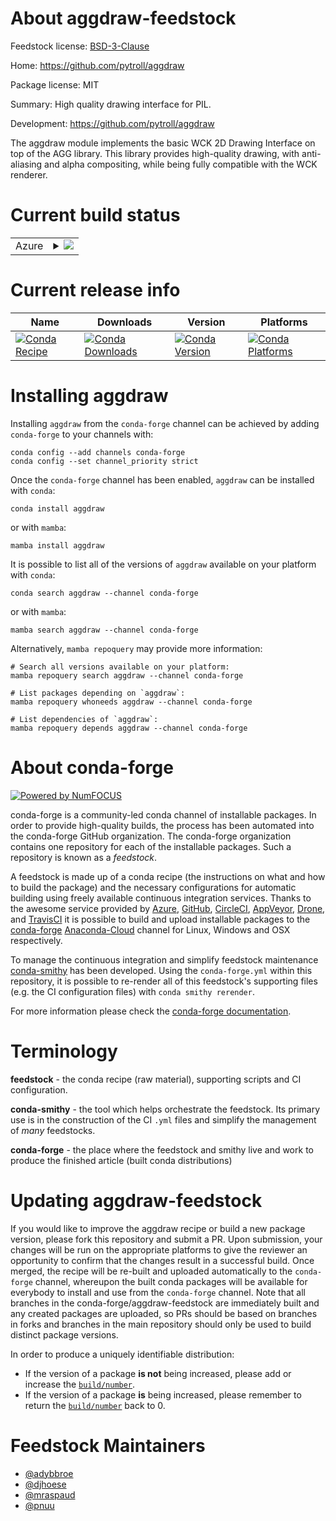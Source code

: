 About aggdraw-feedstock
=======================

Feedstock license: [BSD-3-Clause](https://github.com/conda-forge/aggdraw-feedstock/blob/main/LICENSE.txt)

Home: https://github.com/pytroll/aggdraw

Package license: MIT

Summary: High quality drawing interface for PIL.

Development: https://github.com/pytroll/aggdraw

The aggdraw module implements the basic WCK 2D Drawing Interface on top of the AGG library. This library provides high-quality drawing, with anti-aliasing and alpha compositing, while being fully compatible with the WCK renderer.

Current build status
====================


<table>
    
  <tr>
    <td>Azure</td>
    <td>
      <details>
        <summary>
          <a href="https://dev.azure.com/conda-forge/feedstock-builds/_build/latest?definitionId=27&branchName=main">
            <img src="https://dev.azure.com/conda-forge/feedstock-builds/_apis/build/status/aggdraw-feedstock?branchName=main">
          </a>
        </summary>
        <table>
          <thead><tr><th>Variant</th><th>Status</th></tr></thead>
          <tbody><tr>
              <td>linux_64_python3.10.____cpython</td>
              <td>
                <a href="https://dev.azure.com/conda-forge/feedstock-builds/_build/latest?definitionId=27&branchName=main">
                  <img src="https://dev.azure.com/conda-forge/feedstock-builds/_apis/build/status/aggdraw-feedstock?branchName=main&jobName=linux&configuration=linux%20linux_64_python3.10.____cpython" alt="variant">
                </a>
              </td>
            </tr><tr>
              <td>linux_64_python3.11.____cpython</td>
              <td>
                <a href="https://dev.azure.com/conda-forge/feedstock-builds/_build/latest?definitionId=27&branchName=main">
                  <img src="https://dev.azure.com/conda-forge/feedstock-builds/_apis/build/status/aggdraw-feedstock?branchName=main&jobName=linux&configuration=linux%20linux_64_python3.11.____cpython" alt="variant">
                </a>
              </td>
            </tr><tr>
              <td>linux_64_python3.12.____cpython</td>
              <td>
                <a href="https://dev.azure.com/conda-forge/feedstock-builds/_build/latest?definitionId=27&branchName=main">
                  <img src="https://dev.azure.com/conda-forge/feedstock-builds/_apis/build/status/aggdraw-feedstock?branchName=main&jobName=linux&configuration=linux%20linux_64_python3.12.____cpython" alt="variant">
                </a>
              </td>
            </tr><tr>
              <td>linux_64_python3.9.____cpython</td>
              <td>
                <a href="https://dev.azure.com/conda-forge/feedstock-builds/_build/latest?definitionId=27&branchName=main">
                  <img src="https://dev.azure.com/conda-forge/feedstock-builds/_apis/build/status/aggdraw-feedstock?branchName=main&jobName=linux&configuration=linux%20linux_64_python3.9.____cpython" alt="variant">
                </a>
              </td>
            </tr><tr>
              <td>osx_64_python3.10.____cpython</td>
              <td>
                <a href="https://dev.azure.com/conda-forge/feedstock-builds/_build/latest?definitionId=27&branchName=main">
                  <img src="https://dev.azure.com/conda-forge/feedstock-builds/_apis/build/status/aggdraw-feedstock?branchName=main&jobName=osx&configuration=osx%20osx_64_python3.10.____cpython" alt="variant">
                </a>
              </td>
            </tr><tr>
              <td>osx_64_python3.11.____cpython</td>
              <td>
                <a href="https://dev.azure.com/conda-forge/feedstock-builds/_build/latest?definitionId=27&branchName=main">
                  <img src="https://dev.azure.com/conda-forge/feedstock-builds/_apis/build/status/aggdraw-feedstock?branchName=main&jobName=osx&configuration=osx%20osx_64_python3.11.____cpython" alt="variant">
                </a>
              </td>
            </tr><tr>
              <td>osx_64_python3.12.____cpython</td>
              <td>
                <a href="https://dev.azure.com/conda-forge/feedstock-builds/_build/latest?definitionId=27&branchName=main">
                  <img src="https://dev.azure.com/conda-forge/feedstock-builds/_apis/build/status/aggdraw-feedstock?branchName=main&jobName=osx&configuration=osx%20osx_64_python3.12.____cpython" alt="variant">
                </a>
              </td>
            </tr><tr>
              <td>osx_64_python3.9.____cpython</td>
              <td>
                <a href="https://dev.azure.com/conda-forge/feedstock-builds/_build/latest?definitionId=27&branchName=main">
                  <img src="https://dev.azure.com/conda-forge/feedstock-builds/_apis/build/status/aggdraw-feedstock?branchName=main&jobName=osx&configuration=osx%20osx_64_python3.9.____cpython" alt="variant">
                </a>
              </td>
            </tr><tr>
              <td>osx_arm64_python3.10.____cpython</td>
              <td>
                <a href="https://dev.azure.com/conda-forge/feedstock-builds/_build/latest?definitionId=27&branchName=main">
                  <img src="https://dev.azure.com/conda-forge/feedstock-builds/_apis/build/status/aggdraw-feedstock?branchName=main&jobName=osx&configuration=osx%20osx_arm64_python3.10.____cpython" alt="variant">
                </a>
              </td>
            </tr><tr>
              <td>osx_arm64_python3.11.____cpython</td>
              <td>
                <a href="https://dev.azure.com/conda-forge/feedstock-builds/_build/latest?definitionId=27&branchName=main">
                  <img src="https://dev.azure.com/conda-forge/feedstock-builds/_apis/build/status/aggdraw-feedstock?branchName=main&jobName=osx&configuration=osx%20osx_arm64_python3.11.____cpython" alt="variant">
                </a>
              </td>
            </tr><tr>
              <td>osx_arm64_python3.12.____cpython</td>
              <td>
                <a href="https://dev.azure.com/conda-forge/feedstock-builds/_build/latest?definitionId=27&branchName=main">
                  <img src="https://dev.azure.com/conda-forge/feedstock-builds/_apis/build/status/aggdraw-feedstock?branchName=main&jobName=osx&configuration=osx%20osx_arm64_python3.12.____cpython" alt="variant">
                </a>
              </td>
            </tr><tr>
              <td>osx_arm64_python3.9.____cpython</td>
              <td>
                <a href="https://dev.azure.com/conda-forge/feedstock-builds/_build/latest?definitionId=27&branchName=main">
                  <img src="https://dev.azure.com/conda-forge/feedstock-builds/_apis/build/status/aggdraw-feedstock?branchName=main&jobName=osx&configuration=osx%20osx_arm64_python3.9.____cpython" alt="variant">
                </a>
              </td>
            </tr><tr>
              <td>win_64_python3.10.____cpython</td>
              <td>
                <a href="https://dev.azure.com/conda-forge/feedstock-builds/_build/latest?definitionId=27&branchName=main">
                  <img src="https://dev.azure.com/conda-forge/feedstock-builds/_apis/build/status/aggdraw-feedstock?branchName=main&jobName=win&configuration=win%20win_64_python3.10.____cpython" alt="variant">
                </a>
              </td>
            </tr><tr>
              <td>win_64_python3.11.____cpython</td>
              <td>
                <a href="https://dev.azure.com/conda-forge/feedstock-builds/_build/latest?definitionId=27&branchName=main">
                  <img src="https://dev.azure.com/conda-forge/feedstock-builds/_apis/build/status/aggdraw-feedstock?branchName=main&jobName=win&configuration=win%20win_64_python3.11.____cpython" alt="variant">
                </a>
              </td>
            </tr><tr>
              <td>win_64_python3.12.____cpython</td>
              <td>
                <a href="https://dev.azure.com/conda-forge/feedstock-builds/_build/latest?definitionId=27&branchName=main">
                  <img src="https://dev.azure.com/conda-forge/feedstock-builds/_apis/build/status/aggdraw-feedstock?branchName=main&jobName=win&configuration=win%20win_64_python3.12.____cpython" alt="variant">
                </a>
              </td>
            </tr><tr>
              <td>win_64_python3.9.____cpython</td>
              <td>
                <a href="https://dev.azure.com/conda-forge/feedstock-builds/_build/latest?definitionId=27&branchName=main">
                  <img src="https://dev.azure.com/conda-forge/feedstock-builds/_apis/build/status/aggdraw-feedstock?branchName=main&jobName=win&configuration=win%20win_64_python3.9.____cpython" alt="variant">
                </a>
              </td>
            </tr>
          </tbody>
        </table>
      </details>
    </td>
  </tr>
</table>

Current release info
====================

| Name | Downloads | Version | Platforms |
| --- | --- | --- | --- |
| [![Conda Recipe](https://img.shields.io/badge/recipe-aggdraw-green.svg)](https://anaconda.org/conda-forge/aggdraw) | [![Conda Downloads](https://img.shields.io/conda/dn/conda-forge/aggdraw.svg)](https://anaconda.org/conda-forge/aggdraw) | [![Conda Version](https://img.shields.io/conda/vn/conda-forge/aggdraw.svg)](https://anaconda.org/conda-forge/aggdraw) | [![Conda Platforms](https://img.shields.io/conda/pn/conda-forge/aggdraw.svg)](https://anaconda.org/conda-forge/aggdraw) |

Installing aggdraw
==================

Installing `aggdraw` from the `conda-forge` channel can be achieved by adding `conda-forge` to your channels with:

```
conda config --add channels conda-forge
conda config --set channel_priority strict
```

Once the `conda-forge` channel has been enabled, `aggdraw` can be installed with `conda`:

```
conda install aggdraw
```

or with `mamba`:

```
mamba install aggdraw
```

It is possible to list all of the versions of `aggdraw` available on your platform with `conda`:

```
conda search aggdraw --channel conda-forge
```

or with `mamba`:

```
mamba search aggdraw --channel conda-forge
```

Alternatively, `mamba repoquery` may provide more information:

```
# Search all versions available on your platform:
mamba repoquery search aggdraw --channel conda-forge

# List packages depending on `aggdraw`:
mamba repoquery whoneeds aggdraw --channel conda-forge

# List dependencies of `aggdraw`:
mamba repoquery depends aggdraw --channel conda-forge
```


About conda-forge
=================

[![Powered by
NumFOCUS](https://img.shields.io/badge/powered%20by-NumFOCUS-orange.svg?style=flat&colorA=E1523D&colorB=007D8A)](https://numfocus.org)

conda-forge is a community-led conda channel of installable packages.
In order to provide high-quality builds, the process has been automated into the
conda-forge GitHub organization. The conda-forge organization contains one repository
for each of the installable packages. Such a repository is known as a *feedstock*.

A feedstock is made up of a conda recipe (the instructions on what and how to build
the package) and the necessary configurations for automatic building using freely
available continuous integration services. Thanks to the awesome service provided by
[Azure](https://azure.microsoft.com/en-us/services/devops/), [GitHub](https://github.com/),
[CircleCI](https://circleci.com/), [AppVeyor](https://www.appveyor.com/),
[Drone](https://cloud.drone.io/welcome), and [TravisCI](https://travis-ci.com/)
it is possible to build and upload installable packages to the
[conda-forge](https://anaconda.org/conda-forge) [Anaconda-Cloud](https://anaconda.org/)
channel for Linux, Windows and OSX respectively.

To manage the continuous integration and simplify feedstock maintenance
[conda-smithy](https://github.com/conda-forge/conda-smithy) has been developed.
Using the ``conda-forge.yml`` within this repository, it is possible to re-render all of
this feedstock's supporting files (e.g. the CI configuration files) with ``conda smithy rerender``.

For more information please check the [conda-forge documentation](https://conda-forge.org/docs/).

Terminology
===========

**feedstock** - the conda recipe (raw material), supporting scripts and CI configuration.

**conda-smithy** - the tool which helps orchestrate the feedstock.
                   Its primary use is in the construction of the CI ``.yml`` files
                   and simplify the management of *many* feedstocks.

**conda-forge** - the place where the feedstock and smithy live and work to
                  produce the finished article (built conda distributions)


Updating aggdraw-feedstock
==========================

If you would like to improve the aggdraw recipe or build a new
package version, please fork this repository and submit a PR. Upon submission,
your changes will be run on the appropriate platforms to give the reviewer an
opportunity to confirm that the changes result in a successful build. Once
merged, the recipe will be re-built and uploaded automatically to the
`conda-forge` channel, whereupon the built conda packages will be available for
everybody to install and use from the `conda-forge` channel.
Note that all branches in the conda-forge/aggdraw-feedstock are
immediately built and any created packages are uploaded, so PRs should be based
on branches in forks and branches in the main repository should only be used to
build distinct package versions.

In order to produce a uniquely identifiable distribution:
 * If the version of a package **is not** being increased, please add or increase
   the [``build/number``](https://docs.conda.io/projects/conda-build/en/latest/resources/define-metadata.html#build-number-and-string).
 * If the version of a package **is** being increased, please remember to return
   the [``build/number``](https://docs.conda.io/projects/conda-build/en/latest/resources/define-metadata.html#build-number-and-string)
   back to 0.

Feedstock Maintainers
=====================

* [@adybbroe](https://github.com/adybbroe/)
* [@djhoese](https://github.com/djhoese/)
* [@mraspaud](https://github.com/mraspaud/)
* [@pnuu](https://github.com/pnuu/)

